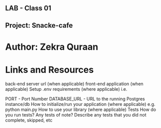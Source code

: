 ## LAB - Class 01

## Project: Snacke-cafe
# Author: Zekra Quraan

# Links and Resources
back-end server url (when applicable)
front-end application (when applicable)
Setup
.env requirements (where applicable)
i.e.

PORT - Port Number
DATABASE_URL - URL to the running Postgres instance/db
How to initialize/run your application (where applicable)
e.g. python main.py
How to use your library (where applicable)
Tests
How do you run tests?
Any tests of note?
Describe any tests that you did not complete, skipped, etc